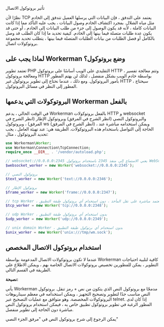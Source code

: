 تأثير بروتوكول الاتصال

نظرًا لأن TCP يعتمد على التدفق ، فإن البيانات التي يرسلها العميل تتدفق إلى الخادم مثل مياه الشلال. بمجرد اكتشاف الخادم وصول البيانات ، يجب عليه التأكد مما إذا كانت البيانات كاملة ، لأنه قد يكون الوصول إلى جزء من طلب البيانات إلى الخادم ، أو حتى قد يكون عدة طلبات متصلة فيما بينها إلى الخادم. كيفية تحديد ما إذا كان الطلب قد وصل بالكامل أو فصل الطلبات من بيانات الطلبات المتصلة فيما بينها ، يتطلب تحديد مجموعة بروتوكولات اتصال.

## لماذا يجب على Workerman وضع بروتوكول؟

تعتمد تطوير PHP التقليدي على الويب أساسًا على بروتوكول HTTP ، وتتم معالجة تفسير ومعالجة بروتوكول HTTP بواسطة خادم الويب بشكل منفصل ، لذلك لن يهتم المطور بأمور البروتوكول. ومع ذلك ، عندما نحتاج إلى تطوير بروتوكول غير HTTP ، سيحتاج المطور إلى النظر في مسائل البروتوكول.

## البروتوكولات التي يدعمها Workerman بالفعل

في الوقت الحالي ، يدعم Workerman بالفعل بروتوكولات HTTP و websocket والبروتوكول النصي (انظر الشرح في المرفق) وبروتوكول الإطار (انظر الشرح في المرفق) ، وبروتوكول ws (انظر الشرح في المرفق) ، ويمكن استخدامه مباشرة عند الحاجة إلى التواصل باستخدام هذه البروتوكولات. الطريقة هي: عند تهيئة العامل ، يجب تحديد البروتوكول ، مثال:
```php
use Workerman\Worker;
use Workerman\Connection\TcpConnection;
require_once __DIR__ . '/vendor/autoload.php';

// websocket://0.0.0.0:2345 يعني الاستماع إلى منفذ 2345 باستخدام بروتوكول WebSocket
$websocket_worker = new Worker('websocket://0.0.0.0:2345');

// بروتوكول النصي
$text_worker = new Worker('text://0.0.0.0:2346');

// بروتوكول الإطار
$frame_worker = new Worker('frame://0.0.0.0:2347');

// tcp Worker ، يعتمد مباشرة على نقل المأخذ ، دون استخدام أي بروتوكول طبقة التطبيق
$tcp_worker = new Worker('tcp://0.0.0.0:2348');

// udp Worker ، بدون استخدام أي بروتوكول طبقة التطبيق
$udp_worker = new Worker('udp://0.0.0.0:2349');

// unix domain Worker ، بدون استخدام أي برتوكول طبقة التطبيق
$unix_worker = new Worker('unix:///tmp/wm.sock');

```

## استخدام بروتوكول الاتصال المخصص

عندما لا تكون بروتوكولات الاتصال المدعومة بواسطة Workerman كافية لتلبية احتياجات التطوير ، يمكن للمطورين تخصيص بروتوكولات الاتصال الخاصة بهم ، ويمكن الاطلاع على الطريقة في القسم التالي.

**نصيحة:**

يأتي Workerman مدمجًا مع بروتوكول النص الذي يتكون من نص + رمز تنقل. بروتوكول النص مناسب جدًا لتطوير وتصحيح التجهيز ، ويمكن استخدامه في معظم سيناريوهات البروتوكولات المخصصة. وهو متوافق مع عمليات التصحيح عبر telnet. إذا كان لدى المطور الرغبة في تطوير بروتوكول تطبيق خاص به ، فيمكن استخدام بروتوكول النص مباشرة دون الحاجة إلى تطوير منفصل.

يمكن الرجوع إلى شرح بروتوكول النص في "مرفق الجزء النصي"
